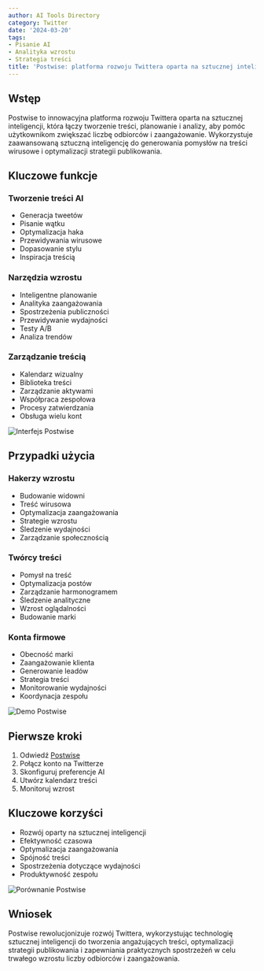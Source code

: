 ```yaml
---
author: AI Tools Directory
category: Twitter
date: '2024-03-20'
tags:
- Pisanie AI
- Analityka wzrostu
- Strategia treści
title: 'Postwise: platforma rozwoju Twittera oparta na sztucznej inteligencji'
---
```


## Wstęp

Postwise to innowacyjna platforma rozwoju Twittera oparta na sztucznej inteligencji, która łączy tworzenie treści, planowanie i analizy, aby pomóc użytkownikom zwiększać liczbę odbiorców i zaangażowanie. Wykorzystuje zaawansowaną sztuczną inteligencję do generowania pomysłów na treści wirusowe i optymalizacji strategii publikowania.

## Kluczowe funkcje

### Tworzenie treści AI
- Generacja tweetów
- Pisanie wątku
- Optymalizacja haka
- Przewidywania wirusowe
- Dopasowanie stylu
- Inspiracja treścią

### Narzędzia wzrostu
- Inteligentne planowanie
- Analityka zaangażowania
- Spostrzeżenia publiczności
- Przewidywanie wydajności
- Testy A/B
- Analiza trendów

### Zarządzanie treścią
- Kalendarz wizualny
- Biblioteka treści
- Zarządzanie aktywami
- Współpraca zespołowa
- Procesy zatwierdzania
- Obsługa wielu kont

![Interfejs Postwise](/imgs/postwise/interface.jpg)

## Przypadki użycia

### Hakerzy wzrostu
- Budowanie widowni
- Treść wirusowa
- Optymalizacja zaangażowania
- Strategie wzrostu
- Śledzenie wydajności
- Zarządzanie społecznością

### Twórcy treści
- Pomysł na treść
- Optymalizacja postów
- Zarządzanie harmonogramem
- Śledzenie analityczne
- Wzrost oglądalności
- Budowanie marki

### Konta firmowe
- Obecność marki
- Zaangażowanie klienta
- Generowanie leadów
- Strategia treści
- Monitorowanie wydajności
- Koordynacja zespołu

![Demo Postwise](/imgs/postwise/demo.jpg)

## Pierwsze kroki

1. Odwiedź [Postwise](https://postwise.ai)
2. Połącz konto na Twitterze
3. Skonfiguruj preferencje AI
4. Utwórz kalendarz treści
5. Monitoruj wzrost

## Kluczowe korzyści

- Rozwój oparty na sztucznej inteligencji
- Efektywność czasowa
- Optymalizacja zaangażowania
- Spójność treści
- Spostrzeżenia dotyczące wydajności
- Produktywność zespołu

![Porównanie Postwise](/imgs/postwise/comparison.jpg)

## Wniosek

Postwise rewolucjonizuje rozwój Twittera, wykorzystując technologię sztucznej inteligencji do tworzenia angażujących treści, optymalizacji strategii publikowania i zapewniania praktycznych spostrzeżeń w celu trwałego wzrostu liczby odbiorców i zaangażowania.